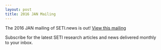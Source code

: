 ```yaml
---
layout: post
title: 2016 JAN Mailing
---
```


The 2016 JAN mailing of SETI.news is out! [View this mailing](http://us6.campaign-archive2.com/?u=d896005c207438af0297357d5&id=503f9f55bd)

Subscribe for the latest SETI research articles and news delivered monthly to your inbox.